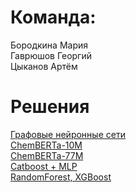 # Команда:

Бородкина Мария  
Гаврюшов Георгий  
Цыканов Артём

# Решения

[Графовые нейронные сети](GraphNN.ipynb)  
[ChemBERTa-10M](ChemBERTa-10M-MTR.ipynb)  
[ChemBERTa-77M](ChemBERTa-10M-MTR.ipynb)  
[Catboost + MLP](<catboost_и_прочее(1).ipynb>)  
[RandomForest, XGBoost](<20_ChemDescr%20(4).ipynb>)
